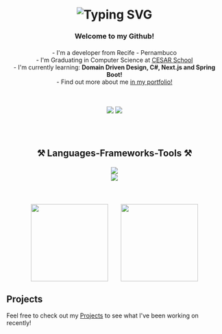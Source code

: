<h1 align="center" style="margin-bottom: 20px;">
    <img src="https://readme-typing-svg.herokuapp.com?font=Righteous&size=30&center=true&vCenter=true&width=500&height=70&duration=4000&pause=2000&lines=Hi+There!+👋+I'm+Carlos+Augusto!" alt="Typing SVG" />
</h1>

<h3 align="center" style="margin-bottom: 20px;">
  Welcome to my Github!
</h3>

<div align="center" style="margin-bottom: 30px;">
  - I'm a developer from Recife - Pernambuco<br>
  - I'm Graduating in Computer Science at <a href="https://www.cesar.school/" target="_blank">CESAR School</a><br>
  - I'm currently learning: <strong> Domain Driven Design, C#, Next.js and Spring Boot!</strong><br>
  - Find out more about me <a href = "https://capvfdev.com.br"> in my portfolio! </a><br>
  <br> <br>
 <div align="center" style="margin-top: 15px;">
      <a href="https://www.linkedin.com/in/carlos-augusto-vasconcelos-6472a3240/" target="_blank"><img src="https://img.shields.io/badge/-LinkedIn-%230077B5?style=for-the-badge&logo=linkedin&logoColor=white" target="_blank"></a>
      <a href="mailto:capv2004@gmail.com"><img src="https://img.shields.io/badge/Gmail-D14836?style=for-the-badge&logo=gmail&logoColor=white" target="_blank"></a>
  </div>
</div><br>

<h2 align="center" style="margin-bottom: 20px;">⚒️ Languages-Frameworks-Tools ⚒️</h2>

<div align="center" style="margin-bottom: 20px;">
    <img src="https://skillicons.dev/icons?i=nodejs,python,java,mysql,django,spring,nextjs,postgresql,nestjs,docker" /><br>
    <img src="https://skillicons.dev/icons?i=c,react,javascript,html,css,flask,selenium,tailwindcss,typescript,expressjs" /><br><br>
</div>
<br>

<div align="center" style="display: flex; justify-content: center; align-items: center; gap: 30px; margin-bottom: 20px;">
    <img height="180em" src="https://github-readme-stats.vercel.app/api/top-langs/?username=CarlosAugustoP&layout=compact&langs_count=8&bg_color=0D1117&title_color=58A6FF&text_color=58A6FF&icon_color=58A6FF&border_color=2F2F2F&hide_border=true"/>
    <img height="180em" src="https://github-readme-stats.vercel.app/api?username=CarlosAugustoP&show_icons=true&count_private=true&bg_color=0D1117&title_color=58A6FF&text_color=58A6FF&icon_color=58A6FF&border_color=2F2F2F&hide_border=true"/>
</div>



## Projects
Feel free to check out my [Projects](#projects) to see what I've been working on recently!

<!-- anchor for the projects section -->
<a name="projects"></a>
